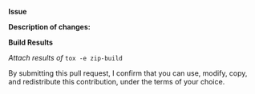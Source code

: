 **Issue**


**Description of changes:**


**Build Results**

*Attach results of* `tox -e zip-build`


By submitting this pull request, I confirm that you can use, modify, copy, and redistribute this contribution, under the terms of your choice.

